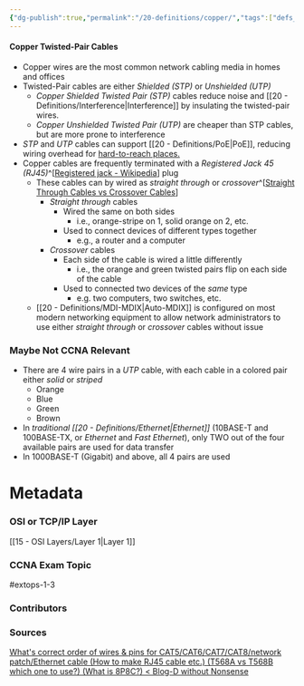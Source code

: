 ```yaml
---
{"dg-publish":true,"permalink":"/20-definitions/copper/","tags":["defs_ccna"]}
---
```


#### Copper Twisted-Pair Cables
- Copper wires are the most common network cabling media in homes and offices
- Twisted-Pair cables are either *Shielded (STP)* or *Unshielded (UTP)*
	- *Copper Shielded Twisted Pair (STP)* cables reduce noise and [[20 - Definitions/Interference\|Interference]] by insulating the twisted-pair wires.
	- *Copper Unshielded Twisted Pair (UTP)* are cheaper than STP cables, but are more prone to interference
- *STP* and *UTP* cables can support [[20 - Definitions/PoE\|PoE]], reducing wiring overhead for [hard-to-reach places.](https://www.youtube.com/watch?v=atJDnYICIvw)
- Copper cables are frequently terminated with a *Registered Jack 45 (RJ45)*^[[Registered jack - Wikipedia](https://en.wikipedia.org/wiki/Registered_jack)] plug
	- These cables can by wired as *straight through* or *crossover*^[[Straight Through Cables vs Crossover Cables](https://www.guru99.com/difference-between-straight-through-crossover-cables.html)]
		- *Straight through* cables
			- Wired the same on both sides
				- i.e., orange-stripe on 1, solid orange on 2, etc.
			- Used to connect devices of different types together
				- e.g., a router and a computer
		- *Crossover* cables
			- Each side of the cable is wired a little differently
				- i.e., the orange and green twisted pairs flip on each side of the cable
			- Used to connected two devices of the *same* type
				- e.g. two computers, two switches, etc.
	- [[20 - Definitions/MDI-MDIX\|Auto-MDIX]] is configured on most modern networking equipment to allow network administrators to use either *straight through* or *crossover* cables without issue


### Maybe Not CCNA Relevant
- There are 4 wire pairs in a *UTP* cable, with each cable in a colored pair either *solid* or *striped*
	- Orange
	- Blue
	- Green
	- Brown
- In *traditional [[20 - Definitions/Ethernet\|Ethernet]]* (10BASE-T and 100BASE-TX, or *Ethernet* and *Fast Ethernet*), only TWO out of the four available pairs are used for data transfer
- In 1000BASE-T (Gigabit) and above, all 4 pairs are used


# Metadata
### OSI or TCP/IP Layer
[[15 - OSI Layers/Layer 1\|Layer 1]]
### CCNA Exam Topic
#extops-1-3 
### Contributors

### Sources
[What's correct order of wires & pins for CAT5/CAT6/CAT7/CAT8/network patch/Ethernet cable (How to make RJ45 cable etc.) (T568A vs T568B which one to use?) (What is 8P8C?) < Blog-D without Nonsense](https://dannyda.com/2021/11/05/whats-correct-order-of-wires-pins-for-cat5-cat6-cat7-cat8-network-patch-ethernet-cable-how-to-make-rj45-cable-etc/)

